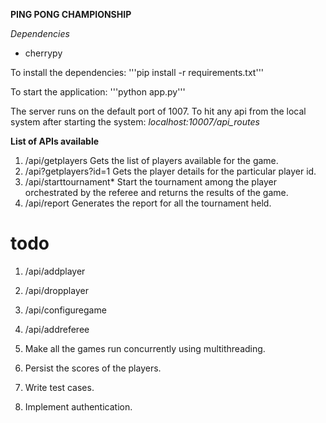 **PING PONG CHAMPIONSHIP**

*Dependencies*
- cherrypy

To install the dependencies:
'''pip install -r requirements.txt'''

To start the application:
'''python app.py'''

The server runs on the default port of 1007.
To hit any api from the local system after starting the system:
*localhost:10007/api_routes*

**List of APIs available**
1. /api/getplayers
Gets the list of players available for the game.
2. /api?getplayers?id=1
Gets the player details for the particular player id.
3. /api/starttournament*
Start the tournament among the player orchestrated by the referee and returns
the results of the game.
4. /api/report
Generates the report for all the tournament held.


# todo
1. /api/addplayer
2. /api/dropplayer
3. /api/configuregame
4. /api/addreferee

5. Make all the games run concurrently using multithreading.
6. Persist the scores of the players.
7. Write test cases.
8. Implement authentication.
